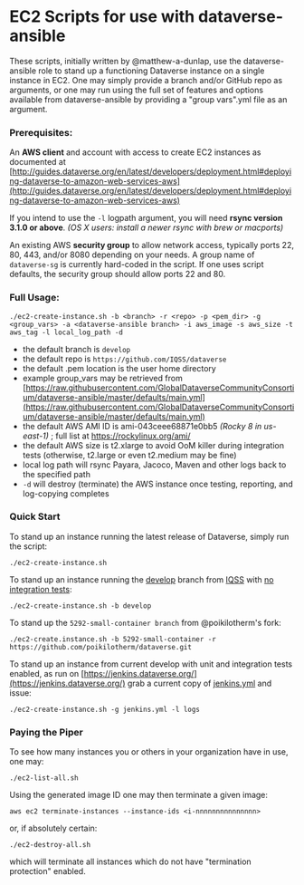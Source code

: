 # EC2 Scripts for use with dataverse-ansible

These scripts, initially written by @matthew-a-dunlap, use the dataverse-ansible role to stand up a functioning Dataverse instance on a single instance in EC2. One may simply provide a branch and/or GitHub repo as arguments, or one may run using the full set of features and options available from dataverse-ansible by providing a "group vars".yml file as an argument.

### Prerequisites:

An **AWS client** and account with access to create EC2 instances as documented at [http://guides.dataverse.org/en/latest/developers/deployment.html#deploying-dataverse-to-amazon-web-services-aws](http://guides.dataverse.org/en/latest/developers/deployment.html#deploying-dataverse-to-amazon-web-services-aws)

If you intend to use the `-l` logpath argument, you will need **rsync version 3.1.0 or above**. *(OS X users: install a newer rsync with brew or macports)*

An existing AWS **security group** to allow network access, typically ports 22, 80, 443, and/or 8080 depending on your needs. A group name of `dataverse-sg` is currently hard-coded in the script. If one uses script defaults, the security group should allow ports 22 and 80.

### Full Usage:

`./ec2-create-instance.sh -b <branch> -r <repo> -p <pem_dir> -g <group_vars> -a <dataverse-ansible branch> -i aws_image -s aws_size -t aws_tag -l local_log_path -d`

* the default branch is `develop`
* the default repo is `https://github.com/IQSS/dataverse`
* the default .pem location is the user home directory
* example group_vars may be retrieved from [https://raw.githubusercontent.com/GlobalDataverseCommunityConsortium/dataverse-ansible/master/defaults/main.yml](https://raw.githubusercontent.com/GlobalDataverseCommunityConsortium/dataverse-ansible/master/defaults/main.yml)
* the default AWS AMI ID is ami-043ceee68871e0bb5 *(Rocky 8 in us-east-1)* ; full list at https://rockylinux.org/ami/
* the default AWS size is t2.xlarge to avoid OoM killer during integration tests (otherwise, t2.large or even t2.medium may be fine)
* local log path will rsync Payara, Jacoco, Maven and other logs back to the specified path
* `-d` will destroy (terminate) the AWS instance once testing, reporting, and log-copying completes

### Quick Start

To stand up an instance running the latest release of Dataverse, simply run the script:

`./ec2-create-instance.sh`

To stand up an instance running the [develop](https://github.com/IQSS/dataverse/tree/develop) branch from [IQSS](https://github.com/IQSS/dataverse) with [no integration tests](http://guides.dataverse.org/en/latest/developers/testing.html#integration-tests):

`./ec2-create-instance.sh -b develop`

To stand up the `5292-small-container branch` from @poikilotherm's fork:

`./ec2-create.instance.sh -b 5292-small-container -r https://github.com/poikilotherm/dataverse.git`

To stand up an instance from current develop with unit and integration tests enabled, as run on [https://jenkins.dataverse.org/](https://jenkins.dataverse.org/) grab a current copy of [jenkins.yml](https://raw.githubusercontent.com/GlobalDataverseCommunityConsortium/dataverse-ansible/master/tests/group_vars/jenkins.yml) and issue:

`./ec2-create-instance.sh -g jenkins.yml -l logs`

### Paying the Piper

To see how many instances you or others in your organization have in use, one may:

`./ec2-list-all.sh`

Using the generated image ID one may then terminate a given image:

`aws ec2 terminate-instances --instance-ids <i-nnnnnnnnnnnnnnn>`

or, if absolutely certain:

`./ec2-destroy-all.sh`

which will terminate all instances which do not have "termination protection" enabled.
